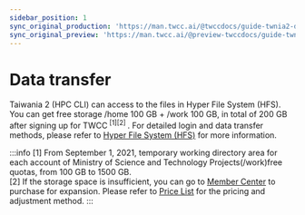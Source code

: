 ```yaml
---
sidebar_position: 1
sync_original_production: 'https://man.twcc.ai/@twccdocs/guide-twnia2-data-transfer-en' 
sync_original_preview: 'https://man.twcc.ai/@preview-twccdocs/guide-twnia2-data-transfer-en'
---
```


# Data transfer


Taiwania 2 (HPC CLI) can access to the files in Hyper File System (HFS). You can get free storage /home 100 GB + /work 100 GB, in total of 200 GB after signing up for TWCC<sup> [1][2] </sup>. For detailed login and data transfer methods, please refer to [Hyper File System (HFS)](/@twccdocs/doc-hfs-main-en) for more information.

:::info
[1] From September 1, 2021, temporary working directory area for each account of Ministry of Science and Technology Projects(/work)free quotas, from 100 GB to 1500 GB.<br/>
[2] If the storage space is insufficient, you can go to [<ins>Member Center<i class="fa fa-question-circle fa-question-circle-for-service" aria-hidden="true"></i ></ins>](https://man.twcc.ai/@twsdocs/howto-service-access-service-zh) to purchase for expansion. Please refer to [<ins>Price List</ins>](https://www.twcc.ai/doc?page=price#%E9%AB%98%E9%80%9F%E6%AA%94%E6%A1%88%E7%B3%BB%E7%B5%B1-Hyper-File-System-HFS) for the pricing and adjustment method.
:::

